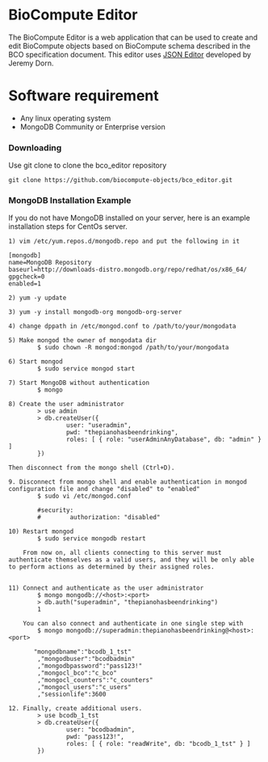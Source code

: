 BioCompute Editor
=================

The BioCompute Editor is a web application that can be used to create and edit BioCompute objects based on BioCompute schema described in the BCO specification document. This editor uses <a href="https://github.com/jdorn/json-editor">JSON Editor</a> developed by Jeremy Dorn.


Software requirement
====================
* Any linux operating system
* MongoDB Community or Enterprise version


### Downloading
Use git clone to clone the bco_editor repository

```
git clone https://github.com/biocompute-objects/bco_editor.git

```


### MongoDB Installation Example
If you do not have MongoDB installed on your server, here is an example installation steps for CentOs server. 

```
1) vim /etc/yum.repos.d/mongodb.repo and put the following in it

[mongodb]
name=MongoDB Repository
baseurl=http://downloads-distro.mongodb.org/repo/redhat/os/x86_64/
gpgcheck=0
enabled=1

2) yum -y update

3) yum -y install mongodb-org mongodb-org-server

4) change dppath in /etc/mongod.conf to /path/to/your/mongodata

5) Make mongod the owner of mongodata dir
        $ sudo chown -R mongod:mongod /path/to/your/mongodata

6) Start mongod
        $ sudo service mongod start

7) Start MongoDB without authentication
        $ mongo
        
8) Create the user administrator
        > use admin
        > db.createUser({
                user: "useradmin",
                pwd: "thepianohasbeendrinking",
                roles: [ { role: "userAdminAnyDatabase", db: "admin" } ]
        })
        
Then disconnect from the mongo shell (Ctrl+D).

9. Disconnect from mongo shell and enable authentication in mongod configuration file and change "disabled" to "enabled"
        $ sudo vi /etc/mongod.conf
      
        #security:
        #        authorization: "disabled"

10) Restart mongod
        $ sudo service mongodb restart
  
    From now on, all clients connecting to this server must authenticate themselves as a valid users, and they will be only able to perform actions as determined by their assigned roles.


11) Connect and authenticate as the user administrator
        $ mongo mongodb://<host>:<port>
        > db.auth("superadmin", "thepianohasbeendrinking")
        1

    You can also connect and authenticate in one single step with 
        $ mongo mongodb://superadmin:thepianohasbeendrinking@<host>:<port>
        
       "mongodbname":"bcodb_1_tst"
        ,"mongodbuser":"bcodbadmin"
        ,"mongodbpassword":"pass123!"
        ,"mongocl_bco":"c_bco"
        ,"mongocl_counters":"c_counters"
        ,"mongocl_users":"c_users"
        ,"sessionlife":3600
        
12. Finally, create additional users.
        > use bcodb_1_tst
        > db.createUser({
                user: "bcodbadmin",
                pwd: "pass123!",
                roles: [ { role: "readWrite", db: "bcodb_1_tst" } ]
        })

```



